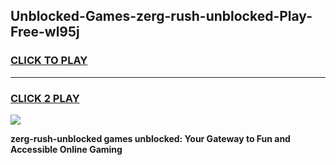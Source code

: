 
## Unblocked-Games-zerg-rush-unblocked-Play-Free-wl95j
<h3>
<a href="https://premium76.site?title=zerg-rush-unblocked&ref=19M">CLICK TO PLAY</a></h3>
<hr>

<h3>
<a href="https://premium76.site?title=zerg-rush-unblocked&ref=19M">CLICK 2 PLAY</a>
  
</h3>

<a href="https://premium76.site?title=zerg-rush-unblocked&ref=19M"><img src="https://clearcache.store/games.png"></a>


**zerg-rush-unblocked games unblocked: Your Gateway to Fun and Accessible Online Gaming**
